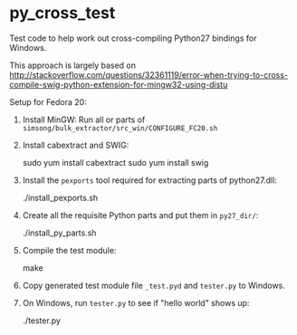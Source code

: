 # py_cross_test
Test code to help work out cross-compiling Python27 bindings for Windows.

This approach is largely based on http://stackoverflow.com/questions/32361119/error-when-trying-to-cross-compile-swig-python-extension-for-mingw32-using-distu

Setup for Fedora 20:

1) Install MinGW: Run all or parts of `simsong/bulk_extractor/src_win/CONFIGURE_FC20.sh`

2) Install cabextract and SWIG:

    sudo yum install cabextract
    sudo yum install swig

2) Install the `pexports` tool required for extracting parts of python27.dll:

    ./install_pexports.sh

3) Create all the requisite Python parts and put them in `py27_dir/`:

    ./install_py_parts.sh

4) Compile the test module:

    make

5) Copy generated test module file `_test.pyd` and `tester.py` to Windows.

6) On Windows, run `tester.py` to see if "hello world" shows up:

    ./tester.py


